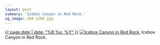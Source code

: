 ```yaml
---
layout: post
summary: 'Icebox Canyon in Red Rock.'
og_image: 260-1280.jpg
---
```


<p>
  <time><a href="/260">{{ page.date | date: "%B %e, %Y" }}</a></time>
  <a href="/260"><img src="{{ site.assets_url }}/260-640.jpg" srcset="{{ site.assets_url }}/260-1280.jpg 1280w, {{ site.assets_url }}/260-960.jpg 960w, {{ site.assets_url }}/260-640.jpg 640w, {{ site.assets_url }}/260-320.jpg 320w" sizes="(min-width: 700px) 50vw, calc(100vw - 2rem)" alt="Icebox Canyon in Red Rock." /></a>
  <span>Icebox Canyon in Red Rock.</span>
</p>
